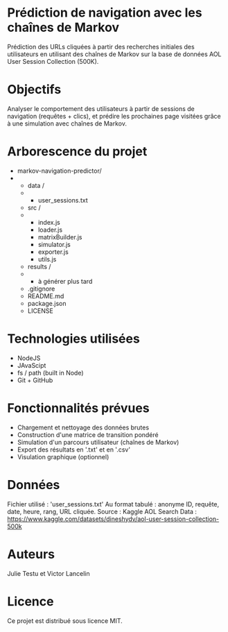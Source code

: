 # Prédiction de navigation avec les chaînes de Markov 
Prédiction des URLs cliquées à partir des recherches initiales des utilisateurs en utilisant des chaînes de Markov sur la base de données AOL User Session Collection (500K).

# Objectifs 
Analyser le comportement des utilisateurs à partir de sessions de navigation (requêtes + clics), et prédire les prochaines page visitées grâce à une simulation avec chaînes de Markov. 

# Arborescence du projet 
- markov-navigation-predictor/
- - data /
  - - user_sessions.txt
  - src /
  - - index.js
    - loader.js
    - matrixBuilder.js
    - simulator.js
    - exporter.js
    - utils.js
  - results /
  - - à générer plus tard
  - .gitignore
  - README.md
  - package.json
  - LICENSE 
  
# Technologies utilisées 
- NodeJS
- JAvaScipt
- fs / path (built in Node)
- Git + GitHub

# Fonctionnalités prévues 
- Chargement et nettoyage des données brutes
- Construction d'une matrice de transition pondéré
- Simulation d'un parcours utilisateur (chaînes de Markov)
- Export des résultats en '.txt' et en '.csv'
- Visulation graphique (optionnel)

# Données 
Fichier utilisé : 'user_sessions.txt' 
Au format tabulé : anonyme ID, requête, date, heure, rang, URL cliquée. 
Source : Kaggle AOL Search Data : https://www.kaggle.com/datasets/dineshydv/aol-user-session-collection-500k

# Auteurs 
Julie Testu et Victor Lancelin 

# Licence 
Ce projet est distribué sous licence MIT. 

